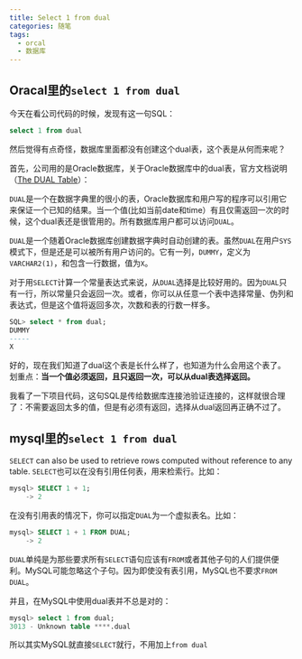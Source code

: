```yaml
---
title: Select 1 from dual
categories: 随笔
tags: 
  - orcal
  - 数据库
---
```


## Oracal里的`select 1 from dual`

今天在看公司代码的时候，发现有这一句SQL：

```sql
select 1 from dual
```

然后觉得有点奇怪，数据库里面都没有创建这个dual表，这个表是从何而来呢？

首先，公司用的是Oracle数据库，关于Oracle数据库中的dual表，官方文档说明（[The DUAL Table](https://docs.oracle.com/cd/E11882_01/server.112/e40540/datadict.htm#CNCPT1210)）：

`DUAL`是一个在数据字典里的很小的表，Oracle数据库和用户写的程序可以引用它来保证一个已知的结果。当一个值(比如当前date和time）有且仅需返回一次的时候，这个dual表还是很管用的。所有数据库用户都可以访问`DUAL`。

`DUAL`是一个随着Oracle数据库创建数据字典时自动创建的表。虽然`DUAL`在用户`SYS`模式下，但是还是可以被所有用户访问的。它有一列，`DUMMY`，定义为`VARCHAR2(1)`，和包含一行数据，值为`X`。

对于用`SELECT`计算一个常量表达式来说，从`DUAL`选择是比较好用的。因为`DUAL`只有一行，所以常量只会返回一次。或者，你可以从任意一个表中选择常量、伪列和表达式，但是这个值将返回多次，次数和表的行数一样多。

```sql
SQL> select * from dual;
DUMMY
-----
X
```

好的，现在我们知道了dual这个表是长什么样了，也知道为什么会用这个表了。划重点：**当一个值必须返回，且只返回一次，可以从dual表选择返回。**

我看了一下项目代码，这句SQL是传给数据库连接池验证连接的，这样就很合理了：不需要返回太多的值，但是有必须有返回，选择从dual返回再正确不过了。

## mysql里的`select 1 from dual`

`SELECT` can also be used to retrieve rows computed without reference to any table.
`SELECT`也可以在没有引用任何表，用来检索行。比如：

```sql
mysql> SELECT 1 + 1;
    -> 2
```

在没有引用表的情况下，你可以指定`DUAL`为一个虚拟表名。比如：

```sql
mysql> SELECT 1 + 1 FROM DUAL;
    -> 2
```

`DUAL`单纯是为那些要求所有`SELECT`语句应该有`FROM`或者其他子句的人们提供便利。MySQL可能忽略这个子句。因为即使没有表引用，MySQL也不要求`FROM DUAL`。

并且，在MySQL中使用dual表并不总是对的：

```sql
mysql> select 1 from dual;
3013 - Unknown table ****.dual
```

所以其实MySQL就直接`SELECT`就行，不用加上`from dual`